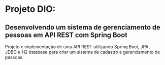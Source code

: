 # Projeto DIO: 
## Desenvolvendo um sistema de gerenciamento de pessoas em API REST com Spring Boot
Projeto e implementação de uma API REST utilizando Spring Boot, JPA, JDBC e H2 database para criar um sistema de cadastro e gerenciamento de pessoas.

